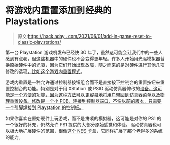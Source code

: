 # 将游戏内重置添加到经典的 Playstations

> 原文:[https://hack aday . com/2021/06/01/add-in-game-reset-to-classic-playstations/](https://hackaday.com/2021/06/01/adding-in-game-reset-to-classic-playstations/)

第一台 Playstation 游戏机发布已经快 30 年了，虽然这可能会让我们中的一些人感到有点老，但这些机器中的硬件也不会变得更年轻。许多人开始用光驱模拟器替换原始硬件中的光驱，因为它们开始出现故障，随之而来的是对硬件进行其他几项修改的选项[，比如这个游戏内重置模式](https://www.retrorgb.com/playstation-1-in-game-reset-mod.html)。

游戏内重置是一种允许通过控制器按钮组合而不是直接按下控制台的重置按钮来重置控制台的功能。特别是对于用 XStation 或 PSIO 驱动仿真器修改的[设备，这可能是一个方便的功能，因为这种方法可以更容易地将用户带回到仿真器菜单以及物理重置设备。修改是一个小 PCB，连接到控制器端口，不像以前的版本，只需要一个引脚焊接到 Playstation 的控制板。](https://www.retrorgb.com/ps1_xstation_and_psio.html)

如果你喜欢在原始硬件上玩游戏，而不是拼凑的模拟器，这可能是对你的 PS1 的一个很好的补充，仍然允许 PS1 提供的大部分原始感觉和体验。驱动仿真器也可以极大地扩展硬件的范围，[很像这个 NES 卡盒](https://hackaday.com/2019/06/06/doom-on-the-nes/)，它同样扩展了那个老得多的系统的能力。